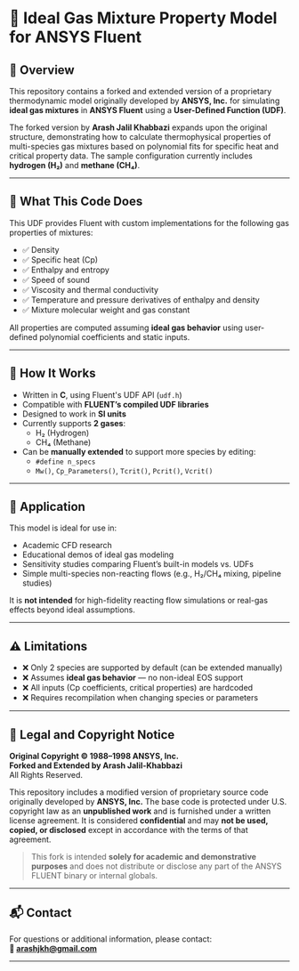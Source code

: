 # 🔬 Ideal Gas Mixture Property Model for ANSYS Fluent

## 📌 Overview

This repository contains a forked and extended version of a proprietary thermodynamic model originally developed by **ANSYS, Inc.** for simulating **ideal gas mixtures** in **ANSYS Fluent** using a **User-Defined Function (UDF)**.

The forked version by **Arash Jalil Khabbazi** expands upon the original structure, demonstrating how to calculate thermophysical properties of multi-species gas mixtures based on polynomial fits for specific heat and critical property data. The sample configuration currently includes **hydrogen (H₂)** and **methane (CH₄)**.

---

## 🧠 What This Code Does

This UDF provides Fluent with custom implementations for the following gas properties of mixtures:

- ✅ Density  
- ✅ Specific heat (Cp)  
- ✅ Enthalpy and entropy  
- ✅ Speed of sound  
- ✅ Viscosity and thermal conductivity  
- ✅ Temperature and pressure derivatives of enthalpy and density  
- ✅ Mixture molecular weight and gas constant  

All properties are computed assuming **ideal gas behavior** using user-defined polynomial coefficients and static inputs.

---

## 🔧 How It Works

- Written in **C**, using Fluent's UDF API (`udf.h`)
- Compatible with **FLUENT’s compiled UDF libraries**
- Designed to work in **SI units**
- Currently supports **2 gases**:  
  - H₂ (Hydrogen)  
  - CH₄ (Methane)  
- Can be **manually extended** to support more species by editing:
  - `#define n_specs`  
  - `Mw()`, `Cp_Parameters()`, `Tcrit()`, `Pcrit()`, `Vcrit()`

---

## 📂 Application

This model is ideal for use in:
- Academic CFD research
- Educational demos of ideal gas modeling
- Sensitivity studies comparing Fluent’s built-in models vs. UDFs
- Simple multi-species non-reacting flows (e.g., H₂/CH₄ mixing, pipeline studies)

It is **not intended** for high-fidelity reacting flow simulations or real-gas effects beyond ideal assumptions.

---

## ⚠️ Limitations

- ❌ Only 2 species are supported by default (can be extended manually)
- ❌ Assumes **ideal gas behavior** — no non-ideal EOS support
- ❌ All inputs (Cp coefficients, critical properties) are hardcoded
- ❌ Requires recompilation when changing species or parameters

---

## 📜 Legal and Copyright Notice

**Original Copyright © 1988–1998 ANSYS, Inc.**  
**Forked and Extended by Arash Jalil-Khabbazi**  
All Rights Reserved.

This repository includes a modified version of proprietary source code originally developed by **ANSYS, Inc.** The base code is protected under U.S. copyright law as an **unpublished work** and is furnished under a written license agreement. It is considered **confidential** and may **not be used, copied, or disclosed** except in accordance with the terms of that agreement.

> This fork is intended **solely for academic and demonstrative purposes** and does not distribute or disclose any part of the ANSYS FLUENT binary or internal globals.

---

## 📬 Contact

For questions or additional information, please contact:  
**📧 arashjkh@gmail.com**

---

